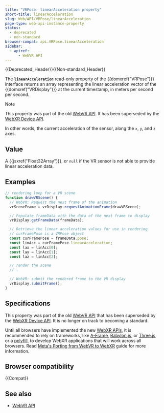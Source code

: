 ```yaml
---
title: "VRPose: linearAcceleration property"
short-title: linearAcceleration
slug: Web/API/VRPose/linearAcceleration
page-type: web-api-instance-property
status:
  - deprecated
  - non-standard
browser-compat: api.VRPose.linearAcceleration
sidebar:
  - apiref:
      - WebVR API
---
```


{{Deprecated_Header}}{{Non-standard_Header}}

The **`linearAcceleration`** read-only property of the {{domxref("VRPose")}} interface returns an array representing the linear acceleration vector of the {{domxref("VRDisplay")}} at the current timestamp, in meters per second per second.

> [!NOTE]
> This property was part of the old [WebVR API](https://immersive-web.github.io/webvr/spec/1.1/). It has been superseded by the [WebXR Device API](https://immersive-web.github.io/webxr/).

In other words, the current acceleration of the sensor, along the `x`, `y`, and `z` axes.

## Value

A {{jsxref("Float32Array")}}, or `null` if the VR sensor is not able to provide linear acceleration data.

## Examples

```js
// rendering loop for a VR scene
function drawVRScene() {
  // WebVR: Request the next frame of the animation
  vrSceneFrame = vrDisplay.requestAnimationFrame(drawVRScene);

  // Populate frameData with the data of the next frame to display
  vrDisplay.getFrameData(frameData);

  // Retrieve the linear acceleration values for use in rendering
  // curFramePose is a VRPose object
  const curFramePose = frameData.pose;
  const linAcc = curFramePose.linearAcceleration;
  const lax = linAcc[0];
  const lay = linAcc[1];
  const laz = linAcc[2];

  // render the scene
  // …

  // WebVR: submit the rendered frame to the VR display
  vrDisplay.submitFrame();
}
```

## Specifications

This property was part of the old [WebVR API](https://immersive-web.github.io/webvr/spec/1.1/) that has been superseded by the [WebXR Device API](https://immersive-web.github.io/webxr/). It is no longer on track to becoming a standard.

Until all browsers have implemented the new [WebXR APIs](/en-US/docs/Web/API/WebXR_Device_API/Fundamentals), it is recommended to rely on frameworks, like [A-Frame](https://aframe.io/), [Babylon.js](https://www.babylonjs.com/), or [Three.js](https://threejs.org/), or a [polyfill](https://github.com/immersive-web/webxr-polyfill), to develop WebXR applications that will work across all browsers. Read [Meta's Porting from WebVR to WebXR](https://developers.meta.com/horizon/documentation/web/port-vr-xr/) guide for more information.

## Browser compatibility

{{Compat}}

## See also

- [WebVR API](/en-US/docs/Web/API/WebVR_API)
